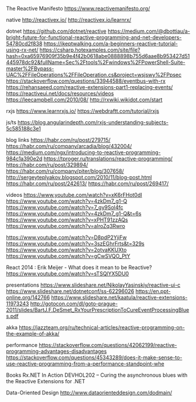 The Reactive Manifesto
https://www.reactivemanifesto.org/

native
http://reactivex.io/
http://reactivex.io/learnrx/

dotnet
https://github.com/dotnet/reactive
https://medium.com/@dbottiau/a-bright-future-for-functional-reactive-programming-and-net-developers-54780cd2f838
https://ikeptwalking.com/a-beginners-reactive-tutorial-using-rx-net/
https://csharp.hotexamples.com/site/file?hash=0xa65976909f35b9e4f42b0618abe0888898b755d6aae8b953427d51445978dc92&fullName=Sec%2Ftools%2Fwindows%2FPowerShell-Suite-master%2FBypass-UAC%2FFileOperations%2FFileOperation.cs&project=wsjswy%2FPpsec
https://stackoverflow.com/questions/33944588/eventbus-with-rx
https://rehansaeed.com/reactive-extensions-part1-replacing-events/
https://reactiveui.net/docs/resources/videos
https://leecampbell.com/2010/08/
http://rxwiki.wikidot.com/start
	
rxjs
https://www.learnrxjs.io/
https://webdraftt.com/tutorial/rxjs

js/ts
https://blog.angularindepth.com/rxjs-understanding-subjects-5c585188c3e1


blog links
https://habr.com/ru/post/279715/
https://habr.com/ru/company/arcadia/blog/432004/
https://medium.com/ngx/introducing-to-reactive-programming-984c1a390e2d
https://tproger.ru/translations/reactive-programming/
https://habr.com/ru/post/329894/
https://habr.com/ru/company/piter/blog/307658/
http://sergeyteplyakov.blogspot.com/2010/11/blog-post.html
https://habr.com/ru/post/242613/
https://habr.com/ru/post/269417/

videos
https://www.youtube.com/watch?v=xK6rFHot0dI
https://www.youtube.com/watch?v=4zkDm7_g1-Q
https://www.youtube.com/watch?v=7_gy9Sol4fc
https://www.youtube.com/watch?v=4zkDm7_g1-Q&t=6s
https://www.youtube.com/watch?v=xPHT91zzAQs
https://www.youtube.com/watch?v=aIroZq3Rwro

https://www.youtube.com/watch?v=D8pdP2YjiFw
https://www.youtube.com/watch?v=3szEGhrFrts&t=329s
https://www.youtube.com/watch?v=2otvaKKUXto
https://www.youtube.com/watch?v=gCwSVQO_PtY

React 2014 : Erik Meijer - What does it mean to be Reactive?
https://www.youtube.com/watch?v=sTSQlYX5DU0

presentations
https://www.slideshare.net/NikolayYasinskiy/reactive-ui-c
https://www.slideshare.net/dotnetconf/ss-62296026
https://en.ppt-online.org/142766
https://www.slideshare.net/kaatula/reactive-extensions-11973243
http://gotocon.com/dl/goto-prague-2011/slides/BartJ.F.DeSmet_RxYourPrescriptionToCureEventProcessingBlues.pdf

akka
https://jazzteam.org/ru/technical-articles/reactive-programming-on-the-example-of-akka/

performance
https://stackoverflow.com/questions/42062199/reactive-programming-advantages-disadvantages
https://stackoverflow.com/questions/45343289/does-it-make-sense-to-use-reactive-programming-from-a-performance-standpoint-whe


Books
Rx.NET In Action
DEVHOL202 – Curing the asynchronous blues with the Reactive Extensions for .NET


Data-Oriented Design
http://www.dataorienteddesign.com/dodmain/


